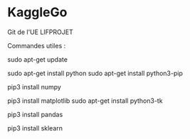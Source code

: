 # KaggleGo


Git de l'UE LIFPROJET


Commandes utiles :

sudo apt-get update

sudo apt-get install python
sudo apt-get install python3-pip

pip3 install numpy

pip3 install matplotlib
sudo apt-get install python3-tk 

pip3 install pandas

pip3 install sklearn


